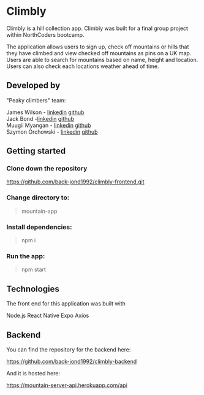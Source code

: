 <h1>Climbly</h1>

Climbly is a hill collection app. Climbly was built for a final group project within NorthCoders bootcamp.

The application allows users to sign up, check off mountains or hills that they have climbed and view checked off mountains as pins on a UK map. Users are able to search for mountains based on name, height and location. Users can also check each locations weather ahead of time.

<h2>Developed by</h2>

"Peaky climbers" team:</br>

James Wilson - [linkedin](https://www.linkedin.com/in/james-wilson-13b5a2108/) [github](https://github.com/jamwil123)<br/>
Jack Bond -[linkedin](https://www.linkedin.com/in/jack-bond-ab55071a7) [github](https://github.com/back-jond1992)<br/>
Muugii Myangan - [linkedin](https://www.linkedin.com/in/munkh-erdene-myangan/) [github](https://github.com/myangan)<br/>
Szymon Orchowski - [linkedin](https://www.linkedin.com/in/szymon-orchowski-a52923197/) [github](https://github.com/SzymonOrchowski/)<br/>

<h2>Getting started</h2>

<h3>Clone down the repository</h3>

https://github.com/back-jond1992/climbly-frontend.git

<h3>Change directory to:</h3>

> mountain-app

<h3>Install dependencies:</h3>

> npm i

<h3>Run the app:</h3>

> npm start


<h2>Technologies</h2>

The front end for this application was built with

Node.js
React Native
Expo
Axios

<h2>Backend</h2>

You can find the repository for the backend here:

https://github.com/back-jond1992/climbly-backend

And it is hosted here:

https://mountain-server-api.herokuapp.com/api



